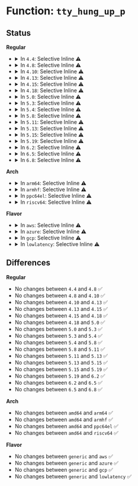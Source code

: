# Function: <code>tty_hung_up_p</code>

## Status
<b>Regular</b>
<ul>
<li>
<details>
<summary>In <code>4.4</code>: Selective Inline ⚠️</summary>

```c
int tty_hung_up_p(struct file *filp);
```

**Collision:** Unique Global

**Inline:** Selective

**Transformation:** False

**Instances:**

```
In drivers/tty/tty_io.c (ffffffff814df5c0)
Location: drivers/tty/tty_io.c:850
Inline: True
Direct callers:
  - drivers/tty/n_tty.c:n_tty_poll
  - drivers/tty/n_tty.c:n_tty_write
  - drivers/tty/n_tty.c:n_tty_read
  - drivers/tty/tty_port.c:tty_port_block_til_ready
  - drivers/tty/tty_port.c:tty_port_block_til_ready
  - drivers/tty/tty_port.c:tty_port_block_til_ready
```
**Symbols:**

```
ffffffff814df5c0-ffffffff814df5d8: tty_hung_up_p (STB_GLOBAL)
```
</details>
</li>
<li>
<details>
<summary>In <code>4.8</code>: Selective Inline ⚠️</summary>

```c
int tty_hung_up_p(struct file *filp);
```

**Collision:** Unique Global

**Inline:** Selective

**Transformation:** False

**Instances:**

```
In drivers/tty/tty_io.c (ffffffff81530690)
Location: drivers/tty/tty_io.c:856
Inline: True
Direct callers:
  - drivers/tty/n_tty.c:n_tty_poll
  - drivers/tty/n_tty.c:n_tty_write
  - drivers/tty/n_tty.c:n_tty_read
  - drivers/tty/tty_port.c:tty_port_block_til_ready
  - drivers/tty/tty_port.c:tty_port_block_til_ready
  - drivers/tty/tty_port.c:tty_port_block_til_ready
```
**Symbols:**

```
ffffffff81530690-ffffffff815306a8: tty_hung_up_p (STB_GLOBAL)
```
</details>
</li>
<li>
<details>
<summary>In <code>4.10</code>: Selective Inline ⚠️</summary>

```c
int tty_hung_up_p(struct file *filp);
```

**Collision:** Unique Global

**Inline:** Selective

**Transformation:** False

**Instances:**

```
In drivers/tty/tty_io.c (ffffffff8155cde0)
Location: drivers/tty/tty_io.c:856
Inline: True
Direct callers:
  - drivers/tty/n_tty.c:n_tty_poll
  - drivers/tty/n_tty.c:n_tty_write
  - drivers/tty/n_tty.c:n_tty_read
  - drivers/tty/tty_port.c:tty_port_block_til_ready
  - drivers/tty/tty_port.c:tty_port_block_til_ready
  - drivers/tty/tty_port.c:tty_port_block_til_ready
```
**Symbols:**

```
ffffffff8155cde0-ffffffff8155cdf8: tty_hung_up_p (STB_GLOBAL)
```
</details>
</li>
<li>
<details>
<summary>In <code>4.13</code>: Selective Inline ⚠️</summary>

```c
int tty_hung_up_p(struct file *filp);
```

**Collision:** Unique Global

**Inline:** Selective

**Transformation:** False

**Instances:**

```
In drivers/tty/tty_io.c (ffffffff8157268b)
Location: drivers/tty/tty_io.c:721
Inline: True
Inline callers:
  - drivers/tty/tty_io.c:tty_fasync
  - drivers/tty/tty_io.c:tty_open
Direct callers:
  - drivers/tty/n_tty.c:n_tty_poll
  - drivers/tty/n_tty.c:n_tty_write
  - drivers/tty/n_tty.c:n_tty_read
  - drivers/tty/tty_port.c:tty_port_block_til_ready
  - drivers/tty/tty_port.c:tty_port_block_til_ready
  - drivers/tty/tty_port.c:tty_port_block_til_ready
```
**Symbols:**

```
ffffffff81571830-ffffffff8157184f: tty_hung_up_p (STB_GLOBAL)
```
</details>
</li>
<li>
<details>
<summary>In <code>4.15</code>: Selective Inline ⚠️</summary>

```c
int tty_hung_up_p(struct file *filp);
```

**Collision:** Unique Global

**Inline:** Selective

**Transformation:** False

**Instances:**

```
In drivers/tty/tty_io.c (ffffffff815d6a0b)
Location: drivers/tty/tty_io.c:733
Inline: True
Inline callers:
  - drivers/tty/tty_io.c:tty_fasync
  - drivers/tty/tty_io.c:tty_open
Direct callers:
  - drivers/tty/n_tty.c:n_tty_poll
  - drivers/tty/n_tty.c:n_tty_write
  - drivers/tty/n_tty.c:n_tty_read
  - drivers/tty/tty_port.c:tty_port_block_til_ready
  - drivers/tty/tty_port.c:tty_port_block_til_ready
  - drivers/tty/tty_port.c:tty_port_block_til_ready
```
**Symbols:**

```
ffffffff815d5d90-ffffffff815d5daf: tty_hung_up_p (STB_GLOBAL)
```
</details>
</li>
<li>
<details>
<summary>In <code>4.18</code>: Selective Inline ⚠️</summary>

```c
int tty_hung_up_p(struct file *filp);
```

**Collision:** Unique Global

**Inline:** Selective

**Transformation:** False

**Instances:**

```
In drivers/tty/tty_io.c (ffffffff8160f9fd)
Location: drivers/tty/tty_io.c:742
Inline: True
Inline callers:
  - drivers/tty/tty_io.c:tty_fasync
  - drivers/tty/tty_io.c:tty_open
Direct callers:
  - drivers/tty/n_tty.c:n_tty_poll
  - drivers/tty/n_tty.c:n_tty_write
  - drivers/tty/n_tty.c:n_tty_read
  - drivers/tty/tty_port.c:tty_port_block_til_ready
  - drivers/tty/tty_port.c:tty_port_block_til_ready
  - drivers/tty/tty_port.c:tty_port_block_til_ready
```
**Symbols:**

```
ffffffff8160eea0-ffffffff8160eebf: tty_hung_up_p (STB_GLOBAL)
```
</details>
</li>
<li>
<details>
<summary>In <code>5.0</code>: Selective Inline ⚠️</summary>

```c
int tty_hung_up_p(struct file *filp);
```

**Collision:** Unique Global

**Inline:** Selective

**Transformation:** False

**Instances:**

```
In drivers/tty/tty_io.c (ffffffff8162c9ad)
Location: drivers/tty/tty_io.c:743
Inline: True
Inline callers:
  - drivers/tty/tty_io.c:tty_fasync
  - drivers/tty/tty_io.c:tty_open
Direct callers:
  - drivers/tty/n_tty.c:n_tty_poll
  - drivers/tty/n_tty.c:n_tty_write
  - drivers/tty/n_tty.c:n_tty_read
  - drivers/tty/tty_port.c:tty_port_block_til_ready
  - drivers/tty/tty_port.c:tty_port_block_til_ready
  - drivers/tty/tty_port.c:tty_port_block_til_ready
```
**Symbols:**

```
ffffffff8162ba80-ffffffff8162ba9f: tty_hung_up_p (STB_GLOBAL)
```
</details>
</li>
<li>
<details>
<summary>In <code>5.3</code>: Selective Inline ⚠️</summary>

```c
int tty_hung_up_p(struct file *filp);
```

**Collision:** Unique Global

**Inline:** Selective

**Transformation:** False

**Instances:**

```
In drivers/tty/tty_io.c (ffffffff8166090d)
Location: drivers/tty/tty_io.c:745
Inline: True
Inline callers:
  - drivers/tty/tty_io.c:tty_fasync
  - drivers/tty/tty_io.c:tty_open
Direct callers:
  - drivers/tty/n_tty.c:n_tty_poll
  - drivers/tty/n_tty.c:n_tty_write
  - drivers/tty/n_tty.c:n_tty_read
  - drivers/tty/tty_port.c:tty_port_block_til_ready
  - drivers/tty/tty_port.c:tty_port_block_til_ready
  - drivers/tty/tty_port.c:tty_port_block_til_ready
```
**Symbols:**

```
ffffffff8165f9e0-ffffffff8165f9ff: tty_hung_up_p (STB_GLOBAL)
```
</details>
</li>
<li>
<details>
<summary>In <code>5.4</code>: Selective Inline ⚠️</summary>

```c
int tty_hung_up_p(struct file *filp);
```

**Collision:** Unique Global

**Inline:** Selective

**Transformation:** False

**Instances:**

```
In drivers/tty/tty_io.c (ffffffff81682f5d)
Location: drivers/tty/tty_io.c:745
Inline: True
Inline callers:
  - drivers/tty/tty_io.c:tty_fasync
  - drivers/tty/tty_io.c:tty_open
Direct callers:
  - drivers/tty/n_tty.c:n_tty_poll
  - drivers/tty/n_tty.c:n_tty_write
  - drivers/tty/n_tty.c:n_tty_read
  - drivers/tty/tty_port.c:tty_port_block_til_ready
  - drivers/tty/tty_port.c:tty_port_block_til_ready
  - drivers/tty/tty_port.c:tty_port_block_til_ready
```
**Symbols:**

```
ffffffff81682020-ffffffff8168203f: tty_hung_up_p (STB_GLOBAL)
```
</details>
</li>
<li>
<details>
<summary>In <code>5.8</code>: Selective Inline ⚠️</summary>

```c
int tty_hung_up_p(struct file *filp);
```

**Collision:** Unique Global

**Inline:** Selective

**Transformation:** False

**Instances:**

```
In drivers/tty/tty_io.c (ffffffff81736f00)
Location: drivers/tty/tty_io.c:746
Inline: True
Inline callers:
  - drivers/tty/tty_io.c:tty_fasync
  - drivers/tty/tty_io.c:tty_open
Direct callers:
  - drivers/tty/n_tty.c:n_tty_poll
  - drivers/tty/n_tty.c:n_tty_write
  - drivers/tty/n_tty.c:n_tty_read
  - drivers/tty/tty_port.c:tty_port_block_til_ready
  - drivers/tty/tty_port.c:tty_port_block_til_ready
  - drivers/tty/tty_port.c:tty_port_block_til_ready
  - drivers/tty/hvc/hvc_console.c:hvc_close
```
**Symbols:**

```
ffffffff81733480-ffffffff8173349f: tty_hung_up_p (STB_GLOBAL)
```
</details>
</li>
<li>
<details>
<summary>In <code>5.11</code>: Selective Inline ⚠️</summary>

```c
int tty_hung_up_p(struct file *filp);
```

**Collision:** Unique Global

**Inline:** Selective

**Transformation:** False

**Instances:**

```
In drivers/tty/tty_io.c (ffffffff817527a0)
Location: drivers/tty/tty_io.c:744
Inline: True
Inline callers:
  - drivers/tty/tty_io.c:tty_fasync
  - drivers/tty/tty_io.c:tty_open
Direct callers:
  - drivers/tty/n_tty.c:n_tty_poll
  - drivers/tty/n_tty.c:n_tty_write
  - drivers/tty/n_tty.c:n_tty_read
  - drivers/tty/tty_port.c:tty_port_block_til_ready
  - drivers/tty/tty_port.c:tty_port_block_til_ready
  - drivers/tty/tty_port.c:tty_port_block_til_ready
  - drivers/tty/hvc/hvc_console.c:hvc_close
```
**Symbols:**

```
ffffffff8174f5e0-ffffffff8174f5ff: tty_hung_up_p (STB_GLOBAL)
```
</details>
</li>
<li>
<details>
<summary>In <code>5.13</code>: Selective Inline ⚠️</summary>

```c
int tty_hung_up_p(struct file *filp);
```

**Collision:** Unique Global

**Inline:** Selective

**Transformation:** False

**Instances:**

```
In drivers/tty/tty_io.c (ffffffff81735fe0)
Location: drivers/tty/tty_io.c:760
Inline: True
Inline callers:
  - drivers/tty/tty_io.c:tty_fasync
  - drivers/tty/tty_io.c:tty_open
Direct callers:
  - drivers/tty/n_tty.c:n_tty_poll
  - drivers/tty/n_tty.c:n_tty_write
  - drivers/tty/n_tty.c:n_tty_read
  - drivers/tty/tty_port.c:tty_port_block_til_ready
  - drivers/tty/tty_port.c:tty_port_block_til_ready
  - drivers/tty/tty_port.c:tty_port_block_til_ready
  - drivers/tty/hvc/hvc_console.c:hvc_close
```
**Symbols:**

```
ffffffff81733590-ffffffff817335af: tty_hung_up_p (STB_GLOBAL)
```
</details>
</li>
<li>
<details>
<summary>In <code>5.15</code>: Selective Inline ⚠️</summary>

```c
int tty_hung_up_p(struct file *filp);
```

**Collision:** Unique Global

**Inline:** Selective

**Transformation:** False

**Instances:**

```
In drivers/tty/tty_io.c (ffffffff817b69a0)
Location: drivers/tty/tty_io.c:758
Inline: True
Inline callers:
  - drivers/tty/tty_io.c:tty_fasync
  - drivers/tty/tty_io.c:tty_open
Direct callers:
  - drivers/tty/n_tty.c:n_tty_poll
  - drivers/tty/n_tty.c:n_tty_write
  - drivers/tty/n_tty.c:n_tty_read
  - drivers/tty/tty_port.c:tty_port_block_til_ready
  - drivers/tty/tty_port.c:tty_port_block_til_ready
  - drivers/tty/tty_port.c:tty_port_block_til_ready
  - drivers/tty/hvc/hvc_console.c:hvc_close
```
**Symbols:**

```
ffffffff817b3f20-ffffffff817b3f3f: tty_hung_up_p (STB_GLOBAL)
```
</details>
</li>
<li>
<details>
<summary>In <code>5.19</code>: Selective Inline ⚠️</summary>

```c
int tty_hung_up_p(struct file *filp);
```

**Collision:** Unique Global

**Inline:** Selective

**Transformation:** False

**Instances:**

```
In drivers/tty/tty_io.c (ffffffff818f3a01)
Location: drivers/tty/tty_io.c:750
Inline: True
Inline callers:
  - drivers/tty/tty_io.c:tty_fasync
  - drivers/tty/tty_io.c:tty_open
Direct callers:
  - drivers/tty/n_tty.c:n_tty_poll
  - drivers/tty/n_tty.c:n_tty_write
  - drivers/tty/n_tty.c:n_tty_read
  - drivers/tty/tty_port.c:tty_port_close_start
  - drivers/tty/tty_port.c:tty_port_block_til_ready
  - drivers/tty/tty_port.c:tty_port_block_til_ready
  - drivers/tty/tty_port.c:tty_port_block_til_ready
  - drivers/tty/tty_port.c:tty_port_block_til_ready
  - drivers/tty/hvc/hvc_console.c:hvc_close
```
**Symbols:**

```
ffffffff818efb70-ffffffff818efb95: tty_hung_up_p (STB_GLOBAL)
```
</details>
</li>
<li>
<details>
<summary>In <code>6.2</code>: Selective Inline ⚠️</summary>

```c
int tty_hung_up_p(struct file *filp);
```

**Collision:** Unique Global

**Inline:** Selective

**Transformation:** False

**Instances:**

```
In drivers/tty/tty_io.c (ffffffff81a4b8fd)
Location: drivers/tty/tty_io.c:744
Inline: True
Inline callers:
  - drivers/tty/tty_io.c:tty_fasync
  - drivers/tty/tty_io.c:tty_open
Direct callers:
  - drivers/tty/n_tty.c:n_tty_poll
  - drivers/tty/n_tty.c:n_tty_write
  - drivers/tty/n_tty.c:n_tty_read
  - drivers/tty/tty_port.c:tty_port_close_start
  - drivers/tty/tty_port.c:tty_port_block_til_ready
  - drivers/tty/tty_port.c:tty_port_block_til_ready
  - drivers/tty/tty_port.c:tty_port_block_til_ready
  - drivers/tty/tty_port.c:tty_port_block_til_ready
  - drivers/tty/hvc/hvc_console.c:hvc_close
```
**Symbols:**

```
ffffffff81a47c20-ffffffff81a47c45: tty_hung_up_p (STB_GLOBAL)
```
</details>
</li>
<li>
<details>
<summary>In <code>6.5</code>: Selective Inline ⚠️</summary>

```c
int tty_hung_up_p(struct file *filp);
```

**Collision:** Unique Global

**Inline:** Selective

**Transformation:** False

**Instances:**

```
In drivers/tty/tty_io.c (ffffffff81a95afd)
Location: drivers/tty/tty_io.c:745
Inline: True
Inline callers:
  - drivers/tty/tty_io.c:tty_fasync
  - drivers/tty/tty_io.c:tty_open
Direct callers:
  - drivers/tty/n_tty.c:n_tty_poll
  - drivers/tty/n_tty.c:n_tty_write
  - drivers/tty/n_tty.c:n_tty_read
  - drivers/tty/tty_port.c:tty_port_close_start
  - drivers/tty/tty_port.c:tty_port_block_til_ready
  - drivers/tty/tty_port.c:tty_port_block_til_ready
  - drivers/tty/tty_port.c:tty_port_block_til_ready
  - drivers/tty/tty_port.c:tty_port_block_til_ready
  - drivers/tty/hvc/hvc_console.c:hvc_close
```
**Symbols:**

```
ffffffff81a91dc0-ffffffff81a91de8: tty_hung_up_p (STB_GLOBAL)
```
</details>
</li>
<li>
<details>
<summary>In <code>6.8</code>: Selective Inline ⚠️</summary>

```c
int tty_hung_up_p(struct file *filp);
```

**Collision:** Unique Global

**Inline:** Selective

**Transformation:** False

**Instances:**

```
In drivers/tty/tty_io.c (ffffffff81ae855d)
Location: drivers/tty/tty_io.c:743
Inline: True
Inline callers:
  - drivers/tty/tty_io.c:tty_fasync
  - drivers/tty/tty_io.c:tty_open
Direct callers:
  - drivers/tty/n_tty.c:n_tty_poll
  - drivers/tty/n_tty.c:n_tty_write
  - drivers/tty/n_tty.c:n_tty_read
  - drivers/tty/tty_port.c:tty_port_close_start
  - drivers/tty/tty_port.c:tty_port_block_til_ready
  - drivers/tty/tty_port.c:tty_port_block_til_ready
  - drivers/tty/tty_port.c:tty_port_block_til_ready
  - drivers/tty/tty_port.c:tty_port_block_til_ready
  - drivers/tty/hvc/hvc_console.c:hvc_close
```
**Symbols:**

```
ffffffff81ae4750-ffffffff81ae4778: tty_hung_up_p (STB_GLOBAL)
```
</details>
</li>
</ul>
<b>Arch</b>
<ul>
<li>
<details>
<summary>In <code>arm64</code>: Selective Inline ⚠️</summary>

```c
int tty_hung_up_p(struct file *filp);
```

**Collision:** Unique Global

**Inline:** Selective

**Transformation:** False

**Instances:**

```
In drivers/tty/tty_io.c (ffff8000108510d0)
Location: drivers/tty/tty_io.c:745
Inline: True
Inline callers:
  - drivers/tty/tty_io.c:tty_fasync
  - drivers/tty/tty_io.c:tty_open
Direct callers:
  - drivers/tty/n_tty.c:n_tty_poll
  - drivers/tty/n_tty.c:n_tty_write
  - drivers/tty/n_tty.c:n_tty_read
  - drivers/tty/tty_port.c:tty_port_block_til_ready
  - drivers/tty/tty_port.c:tty_port_block_til_ready
```
**Symbols:**

```
ffff80001084e300-ffff80001084e340: tty_hung_up_p (STB_GLOBAL)
```
</details>
</li>
<li>
<details>
<summary>In <code>armhf</code>: Selective Inline ⚠️</summary>

```c
int tty_hung_up_p(struct file *filp);
```

**Collision:** Unique Global

**Inline:** Selective

**Transformation:** False

**Instances:**

```
In drivers/tty/tty_io.c (c095b3d0)
Location: drivers/tty/tty_io.c:745
Inline: True
Inline callers:
  - drivers/tty/tty_io.c:tty_fasync
  - drivers/tty/tty_io.c:tty_open
Direct callers:
  - drivers/tty/n_tty.c:n_tty_poll
  - drivers/tty/n_tty.c:n_tty_write
  - drivers/tty/n_tty.c:n_tty_read
  - drivers/tty/tty_port.c:tty_port_block_til_ready
  - drivers/tty/tty_port.c:tty_port_block_til_ready
  - drivers/tty/tty_port.c:tty_port_block_til_ready
```
**Symbols:**

```
c095a2a0-c095a2d8: tty_hung_up_p (STB_GLOBAL)
```
</details>
</li>
<li>
<details>
<summary>In <code>ppc64el</code>: Selective Inline ⚠️</summary>

```c
int tty_hung_up_p(struct file *filp);
```

**Collision:** Unique Global

**Inline:** Selective

**Transformation:** False

**Instances:**

```
In drivers/tty/tty_io.c (c0000000008ee6e0)
Location: drivers/tty/tty_io.c:745
Inline: True
Inline callers:
  - drivers/tty/tty_io.c:tty_fasync
  - drivers/tty/tty_io.c:tty_open
Direct callers:
  - drivers/tty/n_tty.c:n_tty_poll
  - drivers/tty/n_tty.c:n_tty_write
  - drivers/tty/n_tty.c:n_tty_read
  - drivers/tty/tty_port.c:tty_port_block_til_ready
  - drivers/tty/tty_port.c:tty_port_block_til_ready
  - drivers/tty/tty_port.c:tty_port_block_til_ready
  - drivers/tty/hvc/hvsi.c:hvsi_close
  - drivers/tty/hvc/hvsi.c:hvsi_close
```
**Symbols:**

```
c0000000008eca10-c0000000008eca58: tty_hung_up_p (STB_GLOBAL)
```
</details>
</li>
<li>
<details>
<summary>In <code>riscv64</code>: Selective Inline ⚠️</summary>

```c
int tty_hung_up_p(struct file *filp);
```

**Collision:** Unique Global

**Inline:** Selective

**Transformation:** False

**Instances:**

```
In drivers/tty/tty_io.c (ffffffe00052d7d0)
Location: drivers/tty/tty_io.c:745
Inline: True
Inline callers:
  - drivers/tty/tty_io.c:tty_fasync
  - drivers/tty/tty_io.c:tty_open
Direct callers:
  - drivers/tty/n_tty.c:n_tty_poll
  - drivers/tty/n_tty.c:n_tty_write
  - drivers/tty/n_tty.c:n_tty_read
  - drivers/tty/tty_port.c:tty_port_block_til_ready
  - drivers/tty/tty_port.c:tty_port_block_til_ready
  - drivers/tty/tty_port.c:tty_port_block_til_ready
```
**Symbols:**

```
ffffffe00052c9b8-ffffffe00052c9ec: tty_hung_up_p (STB_GLOBAL)
```
</details>
</li>
</ul>
<b>Flavor</b>
<ul>
<li>
<details>
<summary>In <code>aws</code>: Selective Inline ⚠️</summary>

```c
int tty_hung_up_p(struct file *filp);
```

**Collision:** Unique Global

**Inline:** Selective

**Transformation:** False

**Instances:**

```
In drivers/tty/tty_io.c (ffffffff816489dd)
Location: drivers/tty/tty_io.c:745
Inline: True
Inline callers:
  - drivers/tty/tty_io.c:tty_fasync
  - drivers/tty/tty_io.c:tty_open
Direct callers:
  - drivers/tty/n_tty.c:n_tty_poll
  - drivers/tty/n_tty.c:n_tty_write
  - drivers/tty/n_tty.c:n_tty_read
  - drivers/tty/tty_port.c:tty_port_block_til_ready
  - drivers/tty/tty_port.c:tty_port_block_til_ready
  - drivers/tty/tty_port.c:tty_port_block_til_ready
```
**Symbols:**

```
ffffffff81647aa0-ffffffff81647abf: tty_hung_up_p (STB_GLOBAL)
```
</details>
</li>
<li>
<details>
<summary>In <code>azure</code>: Selective Inline ⚠️</summary>

```c
int tty_hung_up_p(struct file *filp);
```

**Collision:** Unique Global

**Inline:** Selective

**Transformation:** False

**Instances:**

```
In drivers/tty/tty_io.c (ffffffff81628e3d)
Location: drivers/tty/tty_io.c:745
Inline: True
Inline callers:
  - drivers/tty/tty_io.c:tty_fasync
  - drivers/tty/tty_io.c:tty_open
Direct callers:
  - drivers/tty/n_tty.c:n_tty_poll
  - drivers/tty/n_tty.c:n_tty_write
  - drivers/tty/n_tty.c:n_tty_read
  - drivers/tty/tty_port.c:tty_port_block_til_ready
  - drivers/tty/tty_port.c:tty_port_block_til_ready
  - drivers/tty/tty_port.c:tty_port_block_til_ready
```
**Symbols:**

```
ffffffff81627f00-ffffffff81627f1f: tty_hung_up_p (STB_GLOBAL)
```
</details>
</li>
<li>
<details>
<summary>In <code>gcp</code>: Selective Inline ⚠️</summary>

```c
int tty_hung_up_p(struct file *filp);
```

**Collision:** Unique Global

**Inline:** Selective

**Transformation:** False

**Instances:**

```
In drivers/tty/tty_io.c (ffffffff81676d9d)
Location: drivers/tty/tty_io.c:745
Inline: True
Inline callers:
  - drivers/tty/tty_io.c:tty_fasync
  - drivers/tty/tty_io.c:tty_open
Direct callers:
  - drivers/tty/n_tty.c:n_tty_poll
  - drivers/tty/n_tty.c:n_tty_write
  - drivers/tty/n_tty.c:n_tty_read
  - drivers/tty/tty_port.c:tty_port_block_til_ready
  - drivers/tty/tty_port.c:tty_port_block_til_ready
  - drivers/tty/tty_port.c:tty_port_block_til_ready
```
**Symbols:**

```
ffffffff81675e60-ffffffff81675e7f: tty_hung_up_p (STB_GLOBAL)
```
</details>
</li>
<li>
<details>
<summary>In <code>lowlatency</code>: Selective Inline ⚠️</summary>

```c
int tty_hung_up_p(struct file *filp);
```

**Collision:** Unique Global

**Inline:** Selective

**Transformation:** False

**Instances:**

```
In drivers/tty/tty_io.c (ffffffff816914bd)
Location: drivers/tty/tty_io.c:745
Inline: True
Inline callers:
  - drivers/tty/tty_io.c:tty_fasync
  - drivers/tty/tty_io.c:tty_open
Direct callers:
  - drivers/tty/n_tty.c:n_tty_poll
  - drivers/tty/n_tty.c:n_tty_write
  - drivers/tty/n_tty.c:n_tty_read
  - drivers/tty/tty_port.c:tty_port_block_til_ready
  - drivers/tty/tty_port.c:tty_port_block_til_ready
  - drivers/tty/tty_port.c:tty_port_block_til_ready
```
**Symbols:**

```
ffffffff816904c0-ffffffff816904df: tty_hung_up_p (STB_GLOBAL)
```
</details>
</li>
</ul>

## Differences
<b>Regular</b>
<ul>
<li>
No changes between <code>4.4</code> and <code>4.8</code> ✅
</li>
<li>
No changes between <code>4.8</code> and <code>4.10</code> ✅
</li>
<li>
No changes between <code>4.10</code> and <code>4.13</code> ✅
</li>
<li>
No changes between <code>4.13</code> and <code>4.15</code> ✅
</li>
<li>
No changes between <code>4.15</code> and <code>4.18</code> ✅
</li>
<li>
No changes between <code>4.18</code> and <code>5.0</code> ✅
</li>
<li>
No changes between <code>5.0</code> and <code>5.3</code> ✅
</li>
<li>
No changes between <code>5.3</code> and <code>5.4</code> ✅
</li>
<li>
No changes between <code>5.4</code> and <code>5.8</code> ✅
</li>
<li>
No changes between <code>5.8</code> and <code>5.11</code> ✅
</li>
<li>
No changes between <code>5.11</code> and <code>5.13</code> ✅
</li>
<li>
No changes between <code>5.13</code> and <code>5.15</code> ✅
</li>
<li>
No changes between <code>5.15</code> and <code>5.19</code> ✅
</li>
<li>
No changes between <code>5.19</code> and <code>6.2</code> ✅
</li>
<li>
No changes between <code>6.2</code> and <code>6.5</code> ✅
</li>
<li>
No changes between <code>6.5</code> and <code>6.8</code> ✅
</li>
</ul>
<b>Arch</b>
<ul>
<li>
No changes between <code>amd64</code> and <code>arm64</code> ✅
</li>
<li>
No changes between <code>amd64</code> and <code>armhf</code> ✅
</li>
<li>
No changes between <code>amd64</code> and <code>ppc64el</code> ✅
</li>
<li>
No changes between <code>amd64</code> and <code>riscv64</code> ✅
</li>
</ul>
<b>Flavor</b>
<ul>
<li>
No changes between <code>generic</code> and <code>aws</code> ✅
</li>
<li>
No changes between <code>generic</code> and <code>azure</code> ✅
</li>
<li>
No changes between <code>generic</code> and <code>gcp</code> ✅
</li>
<li>
No changes between <code>generic</code> and <code>lowlatency</code> ✅
</li>
</ul>
